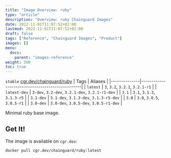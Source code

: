 ```yaml
---
title: "Image Overview: ruby"
type: "article"
description: "Overview: ruby Chainguard Images"
date: 2022-11-01T11:07:52+02:00
lastmod: 2022-11-01T11:07:52+02:00
draft: false
tags: ["Reference", "Chainguard Images", "Product"]
images: []
menu:
  docs:
    parent: "images-reference"
weight: 500
toc: true
---
```


`stable` [cgr.dev/chainguard/ruby](https://github.com/chainguard-images/images/tree/main/images/ruby)
| Tags         | Aliases                                         |
|--------------|-------------------------------------------------|
| `latest`     | `3`, `3.2`, `3.2.1`, `3.2.1-r1`                 |
| `latest-dev` | `3-dev`, `3.2-dev`, `3.2.1-dev`, `3.2.1-r1-dev` |
| `3.1`        | `3.1`, `3.1.3`, `3.1.3-r5`                      |
| `3.1-dev`    | `3.1-dev`, `3.1.3-dev`, `3.1.3-r5-dev`          |
| `3.0`        | `3.0`, `3.0.5`, `3.0.5-r1`                      |
| `3.0-dev`    | `3.0-dev`, `3.0.5-dev`, `3.0.5-r1-dev`          |



Minimal ruby base image.

## Get It!

The image is available on `cgr.dev`:

```
docker pull cgr.dev/chainguard/ruby:latest
```
